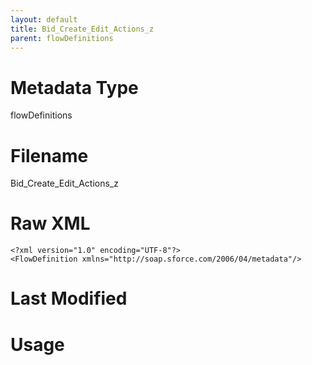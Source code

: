 ```yaml
---
layout: default
title: Bid_Create_Edit_Actions_z
parent: flowDefinitions
---
```

# Metadata Type
flowDefinitions


# Filename 
Bid_Create_Edit_Actions_z


# Raw XML
```
<?xml version="1.0" encoding="UTF-8"?>
<FlowDefinition xmlns="http://soap.sforce.com/2006/04/metadata"/>
```


# Last Modified


# Usage
